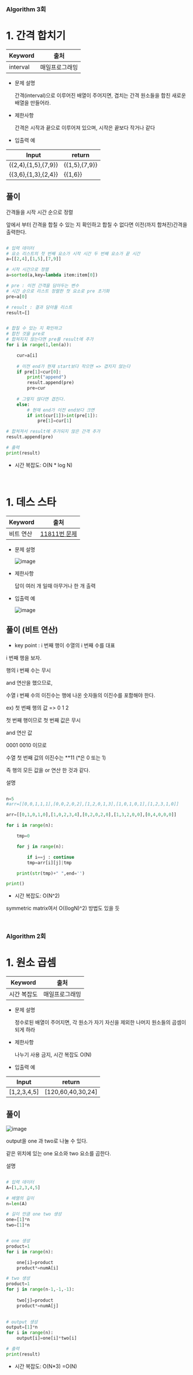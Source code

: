 ### Algorithm 3회

# 1. 간격 합치기

Keyword|출처
-|-
interval | 매일프로그래밍


* 문제 설명

  간격(interval)으로 이루어진 배열이 주어지면, 겹치는 간격 원소들을 합친 새로운 배열을 만들어라.

* 제한사항

  간격은 시작과 끝으로 이루어져 있으며, 시작은 끝보다 작거나 같다

* 입출력 예

Input	|return
-|-
{{2,4},{1,5},{7,9}}| {{1,5},{7,9}}
{{3,6},{1,3},{2,4}}|{{1,6}}


## 풀이

간격들을 시작 시간 순으로 정렬

앞에서 부터 간격을 합칠 수 있는 지 확인하고 합칠 수 없다면 이전(까지 합쳐진)간격을 출력한다.

```python

# 입력 데이터
# 요소 리스트의 첫 번째 요소가 시작 시간 두 번째 요소가 끝 시간
a=[[2,4],[1,5],[7,9]]

# 시작 시간으로 정렬
a=sorted(a,key=lambda item:item[0])

# pre : 이전 간격을 담아두는 변수
# 시간 순으로 리스트 정렬한 첫 요소로 pre 초기화 
pre=a[0]

# result : 결과 담아둘 리스트
result=[]


# 합칠 수 있는 지 확인하고
# 합친 것을 pre로
# 합쳐지지 않는다면 pre를 result에 추가
for i in range(1,len(a)):

    cur=a[i]
    
    # 이전 end가 현재 start보다 작으면 => 겹치지 않는다
    if pre[1]<cur[0]:
        print("append")
        result.append(pre)
        pre=cur
    
    # 그렇지 않다면 겹친다.
    else:
        # 현재 end가 이전 end보다 크면
        if int(cur[1])>int(pre[1]):
            pre[1]=cur[1]

# 합쳐져서 result에 추가되지 않은 간격 추가
result.append(pre)

# 출력
print(result)
```

* 시간 복잡도: O(N * log N)

</br>

# 1. 데스 스타

Keyword|출처
-|-
비트 연산 | [11811번 문제](https://www.acmicpc.net/problem/11811)


* 문제 설명

  ![image](https://user-images.githubusercontent.com/33515697/48888375-d9f38680-ee75-11e8-97f0-55abb71961ed.png)


* 제한사항

  답이 여러 개 일때 아무거나 한 개 출력

* 입출력 예

  ![image](https://user-images.githubusercontent.com/33515697/48888395-ebd52980-ee75-11e8-957b-d0a468e6dcb6.png)


## 풀이 (비트 연산)


- key point : i 번째 행이 수열의 i 번째 수를 대표

i 번째 행을 보자.

행의 i 번째 수는 무시

and 연산을 했으므로,

수열 i 번째 수의 이진수는 행에 나온 숫자들의 이진수를 포함해야 한다.

ex) 첫 번째 행의 값 => 0 1 2

첫 번째 행이므로 첫 번째 값은 무시

and 연산 값

0001 0010 이므로

수열 첫 번째 값의 이진수는 \*\*11 (\*은 0 또는 1) 

즉 행의 모든 값을 or 연산 한 것과 같다.

설명

```python

n=5
#arr=[[0,0,1,1,1],[0,0,2,0,2],[1,2,0,1,3],[1,0,1,0,1],[1,2,3,1,0]]

arr=[[0,1,0,1,0],[1,0,2,3,4],[0,2,0,2,0],[1,3,2,0,0],[0,4,0,0,0]]

for i in range(n):

    tmp=0

    for j in range(n):

        if i==j : continue
        tmp=arr[i][j]|tmp

    print(str(tmp)+" ",end='')

print()

```

* 시간 복잡도: O(N^2)

symmetric matrix여서 O((logN)^2) 방법도 있을 듯 

</br>

### Algorithm 2회

# 1. 원소 곱셈

Keyword|출처
-|-
시간 복잡도 | 매일프로그래밍


* 문제 설명

  정수로된 배열이 주어지면, 각 원소가 자기 자신을 제외한 나머지 원소들의 곱셈이 되게 하라

* 제한사항

  나누기 사용 금지, 시간 복잡도 O(N)

* 입출력 예

Input	|return
-|-
[1,2,3,4,5]| [120,60,40,30,24]


## 풀이

![image](https://user-images.githubusercontent.com/33515697/48890718-e9c29900-ee7c-11e8-9710-85d9a7a73a7a.png)

output을 one 과 two로 나눌 수 있다.

같은 위치에 있는 one 요소와 two 요소를 곱한다.


설명

```python

# 입력 데이터
A=[1,2,3,4,5]

# 배열의 길이
n=len(A)

# 길이 만큼 one two 생성
one=[1]*n
two=[1]*n


# one 생성
product=1
for i in range(n):

    one[i]=product
    product*=numA[i]

# two 생성
product=1
for j in range(n-1,-1,-1):
    
    two[j]=product
    product*=numA[j]
    

# output 생성
output=[1]*n
for i in range(n):
    output[i]=one[i]*two[i]

# 출력
print(result)
```

* 시간 복잡도: O(N\*3) =O(N)

</br>
